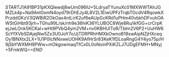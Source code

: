 $START$J1A91BP31pKXQIewdj8wUm096lU+5LdryaTYunuXc01MXWWTAhJGMZLk4p+Na9Ant0xmN4oyd79rDhEJy4L8V2L1EiwUPFzTrqbTOcdV4RqowkXPrzddGKzV3QWBiR2OkOax4ntLirK2uf6eAUpGcKRd1uPHm40vbkhDFvuhOAWStGiHbt93jrh+TGhu99L/sk/nh9e36hiK36YLUBOC8Wje8Ru/ikfGG+crCrpKejJwLOnk5KCKaI+wHt9PVbQ4ym2VM+nv0KBHUlToR/Tblm2V6P2+UuHW6ScYfXVbSDAjejNw5Zx3U0JoY7o/JjTDRPRhHMXbOwnoB18swAipNZjHXceqOy1BNXtx2LX+1U1P0IcNNxweUOHK9AfHrSr83KeK1fDLoaRngG4Y4yo75p/H9jSbYWXMH9PWw+mOkgowmaqTfCx0L0oNoinPXiKZLJ7UDgEFMH+MNyj+5FmkWQ==$END$
